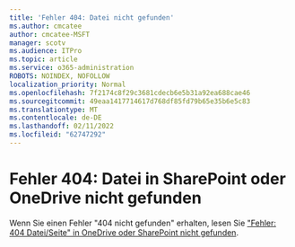 ```yaml
---
title: 'Fehler 404: Datei nicht gefunden'
ms.author: cmcatee
author: cmcatee-MSFT
manager: scotv
ms.audience: ITPro
ms.topic: article
ms.service: o365-administration
ROBOTS: NOINDEX, NOFOLLOW
localization_priority: Normal
ms.openlocfilehash: 7f2174c8f29c3681cdecb6e5b31a92ea688cae46
ms.sourcegitcommit: 49eaa1417714617d768df85fd79b65e35b6e5c83
ms.translationtype: MT
ms.contentlocale: de-DE
ms.lasthandoff: 02/11/2022
ms.locfileid: "62747292"
---
```

# <a name="error-404-file-not-found-in-sharepoint-or-onedrive"></a>Fehler 404: Datei in SharePoint oder OneDrive nicht gefunden

Wenn Sie einen Fehler "404 nicht gefunden" erhalten, lesen Sie ["Fehler: 404 Datei/Seite" in OneDrive oder SharePoint nicht gefunden](https://docs.microsoft.com/sharepoint/troubleshoot/administration/error-404-onedrive-sharepoint).